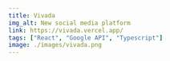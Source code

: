 ```yaml
---
title: Vivada
img_alt: New social media platform
link: https://vivada.vercel.app/
tags: ["React", "Google API", "Typescript"]
image: ./images/vivada.png
---
```

